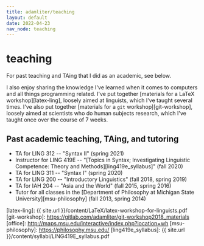 ```yaml
---
title: adamliter/teaching
layout: default
date: 2022-04-23
nav_node: teaching
---
```


# teaching

For past teaching and TAing that I did as an academic, see below.

I also enjoy sharing the knowledge I've learned when it comes to computers and
all things programming related. I've put together [materials for a LaTeX
workshop][latex-ling], loosely aimed at linguists, which I've taught several
times. I've also put together [materials for a `git` workshop][git-workshop],
loosely aimed at scientists who do human subjects research, which I've taught
once over the course of 7 weeks.

## Past academic teaching, TAing, and tutoring

- TA for LING 312 -- "Syntax II" (spring 2021)
- Instructor for LING 419E -- "[Topics in Syntax; Investigating Linguistic Competence: Theory and Methods][ling419e_syllabus]" (fall 2020)
- TA for LING 311 -- "Syntax I" (spring 2020)
- TA for LING 200 -- "Introductory Linguistics" (fall 2018, spring 2019)
- TA for IAH 204 -- "Asia and the World" (fall 2015, spring 2016)
- Tutor for all classes in the [Department of Philosophy at Michigan State University][msu-philosophy] (fall 2013, spring 2014)


<!-- links -->
[latex-ling]: {{ site.url }}/content/LaTeX/latex-workshop-for-linguists.pdf
[git-workshop]: https://gitlab.com/adamliter/git-workshop2018_materials
[office]: http://maps.msu.edu/interactive/index.php?location=wh
[msu-philosophy]: https://philosophy.msu.edu/
[ling419e_syllabus]: {{ site.url }}/content/syllabi/LING419E_syllabus.pdf

